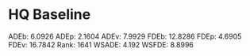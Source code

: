 # HQ Baseline

ADEb: 6.0926
ADEp: 2.1604
ADEv: 7.9929
FDEb: 12.8286
FDEp: 4.6905
FDEv: 16.7842
Rank: 1641
WSADE: 4.192
WSFDE: 8.8996
